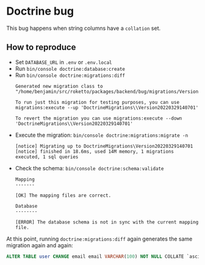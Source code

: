 # Doctrine bug

This bug happens when string columns have a `collation` set.

## How to reproduce

- Set `DATABASE_URL` in `.env` or `.env.local`
- Run `bin/console doctrine:database:create`
- Run `bin/console doctrine:migrations:diff`
    ```
    Generated new migration class to "/home/benjamin/src/roketto/packages/backend/bug/migrations/Version20220329140701.php"
    
    To run just this migration for testing purposes, you can use migrations:execute --up 'DoctrineMigrations\\Version20220329140701'
    
    To revert the migration you can use migrations:execute --down 'DoctrineMigrations\\Version20220329140701'
- Execute the migration: `bin/console doctrine:migrations:migrate -n`
    ```
    [notice] Migrating up to DoctrineMigrations\Version20220329140701
    [notice] finished in 18.6ms, used 14M memory, 1 migrations executed, 1 sql queries
    ```
- Check the schema: `bin/console doctrine:schema:validate`
    ```
    Mapping
    -------
    
    [OK] The mapping files are correct.
    
    Database
    --------
    
    [ERROR] The database schema is not in sync with the current mapping file.                                              
    ```

At this point, running `doctrine:migrations:diff` again generates the same migration again and again:

```sql
ALTER TABLE user CHANGE email email VARCHAR(100) NOT NULL COLLATE `ascii_bin`
```
